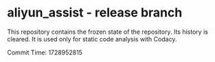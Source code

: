 # aliyun_assist - release branch

This repository contains the frozen state of the repository.
Its history is cleared. It is used only for static code
analysis with Codacy.

Commit Time: 1728952815